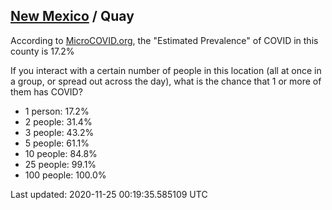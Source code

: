 
## [New Mexico](/united-states/new-mexico) / Quay

According to [MicroCOVID.org](http://microcovid.org),
the "Estimated Prevalence" of COVID in this county is 17.2%

If you interact with a certain number of people in this location
(all at once in a group, or spread out across the day), what is the chance that
1 or more of them has COVID?

- 1 person: 17.2%
- 2 people: 31.4%
- 3 people: 43.2%
- 5 people: 61.1%
- 10 people: 84.8%
- 25 people: 99.1%
- 100 people: 100.0%

Last updated: 2020-11-25 00:19:35.585109 UTC
